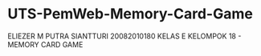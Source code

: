 # UTS-PemWeb-Memory-Card-Game
ELIEZER M PUTRA SIANTTURI
20082010180
KELAS E 
KELOMPOK 18 - MEMORY CARD GAME
